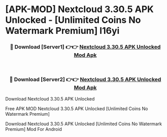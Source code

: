 # [APK-MOD] Nextcloud 3.30.5 APK Unlocked - [Unlimited Coins No Watermark Premium] l16yi



<div align="center">
<h3>🔴 Download [Server1] 👉👉 <a href="https://momento.my/?title=Nextcloud_3.30.5_APK_Unlocked">Nextcloud 3.30.5 APK Unlocked Mod Apk</a></h3><br>

<h3>🔴 Download [Server2] 👉👉 <a href="https://momento.my/?title=Nextcloud_3.30.5_APK_Unlocked">Nextcloud 3.30.5 APK Unlocked Mod Apk</a></h3>
</div>



Download Nextcloud 3.30.5 APK Unlocked 

Free APK MOD Nextcloud 3.30.5 APK Unlocked [Unlimited Coins No Watermark Premium]

Download Nextcloud 3.30.5 APK Unlocked [Unlimited Coins No Watermark Premium] Mod For Android
